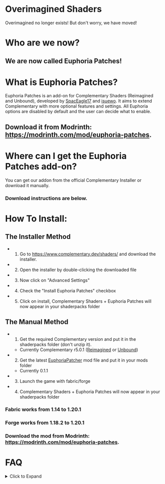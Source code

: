# Overimagined Shaders
Overimagined no longer exists! But don't worry, we have moved!

# Who are we now?
## We are now called Euphoria Patches!

# What is Euphoria Patches?
Euphoria Patches is an add-on for Complementary Shaders (Reimagined and Unbound), developed by [SpacEagle17](https://github.com/SpacEagle17) and [isuewo](https://github.com/isuewo). It aims to extend Complementary with more optional features and settings. All Euphoria options are disabled by default and the user can decide what to enable.

## Download it from Modrinth: https://modrinth.com/mod/euphoria-patches.

# Where can I get the Euphoria Patches add-on?
You can get our addon from the official Complementary Installer or download it manually. <br>
### Download instructions are below.

# How To Install:
## The Installer Method
* 1) Go to <https://www.complementary.dev/shaders/> and download the installer.
* 2) Open the installer by double-clicking the downloaded file
* 3) Now click on "Advanced Settings"
* 4) Check the "Install Euphoria Patches" checkbox
* 5) Click on install, Complementary Shaders + Euphoria Patches will now appear in your shaderpacks folder

## The Manual Method
* 1) Get the required Complementary version and put it in the shaderpacks folder (don't unzip it).
  * Currently Complementary r5.0.1 ([Reimagined](https://modrinth.com/shader/complementary-reimagined) or [Unbound](https://modrinth.com/shader/complementary-unbound))
* 2) Get the latest [EuphoriaPatcher](https://modrinth.com/mod/euphoria-patches) mod file and put it in your mods folder
  * Currently 0.1.1
* 3) Launch the game with fabric/forge
* 4) Complementary Shaders + Euphoria Patches will now appear in your shaderpacks folder

### Fabric works from 1.14 to 1.20.1
### Forge works from 1.18.2 to 1.20.1

### Download the mod from Modrinth: https://modrinth.com/mod/euphoria-patches.

# FAQ
<details><summary>Click to Expand</summary>
<p>

## How can I get the Euphoria Patcher mod?
Currently, you can only get this mod on the Complementary Discord. In the future, the mod will be made available on Modrinth. Further download instructions can be found in the pinned messages of the thread.
## Why does Euphoria Patches need a mod?
[Complementary's license](https://github.com/ComplementaryDevelopment/ComplementaryReimagined/blob/main/License.txt) does not allow us to publish our work as we do not have a "noticeably differen[ce] from the Original Pack in multiple common gameplay scenarios that must include daytime overworld visuals, regardless of the setting or variable changes in the Modified Pack and/or the Original Pack". We simply add onto Complementary so we obviously don't fall into the green zone. We have had many conversations about this topic with Emin and came to a mutual agreement to distribute it through a patcher where none of Emin's code gets distributed (and by that not breaking the license) and the user has to have Complementary Shaders installed in order to get our add-on. All parties profit from this method.
## When does Euphoria Patches update?
We actually update the add-on with every dev release Emin releases on [Patreon](https://www.patreon.com/emingt), meaning that when he releases the public version, the add-on should come shortly after!

# If any more questions arise, just ask in the [#euphoria-patches](https://discord.com/channels/744189556768636941/1005837848982847548) thread on the [Complementary Discord](https://discord.gg/ck5htDSQPv).

</p>
</details>
